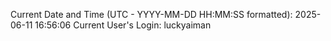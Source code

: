 Current Date and Time (UTC - YYYY-MM-DD HH:MM:SS formatted): 2025-06-11 16:56:06
Current User's Login: luckyaiman
